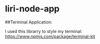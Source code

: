 # liri-node-app

##Terminal Application:

I used this librarry to style my terminal: https://www.npmjs.com/package/terminal-kit

